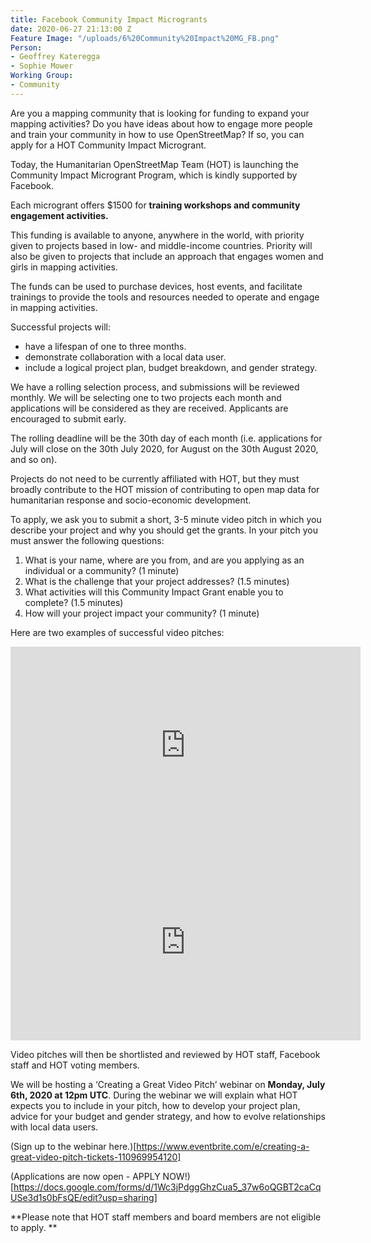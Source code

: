 ```yaml
---
title: Facebook Community Impact Microgrants
date: 2020-06-27 21:13:00 Z
Feature Image: "/uploads/6%20Community%20Impact%20MG_FB.png"
Person:
- Geoffrey Kateregga
- Sophie Mower
Working Group:
- Community
---
```


Are you a mapping community that is looking for funding to expand your mapping activities? Do you have ideas about how to engage more people and train your community in how to use OpenStreetMap? If so, you can apply for a HOT Community Impact Microgrant. 

Today, the Humanitarian OpenStreetMap Team (HOT) is launching the Community Impact Microgrant Program, which is kindly supported by Facebook. 

Each microgrant offers $1500 for **training workshops and community engagement activities.**  

This funding is available to anyone, anywhere in the world, with priority given to projects based in low- and middle-income countries. Priority will also be given to projects that include an approach that engages women and girls in mapping activities. 

The funds can be used to purchase devices, host events, and facilitate trainings to provide the tools and resources needed to operate and engage in mapping activities.

Successful projects will: 
* have a lifespan of one to three months.
* demonstrate collaboration with a local data user.
* include a logical project plan, budget breakdown, and gender strategy.

We have a rolling selection process, and submissions will be reviewed monthly. We will be selecting one to two projects each month and applications will be considered as they are received. Applicants are encouraged to submit early. 

The rolling deadline will be the 30th day of each month (i.e. applications for July will close on the 30th July 2020, for August on the 30th August 2020, and so on).  

Projects do not need to be currently affiliated with HOT, but they must broadly contribute to the HOT mission of contributing to open map data for humanitarian response and socio-economic development.
 
To apply, we ask you to submit a short, 3-5 minute video pitch in which you describe your project and why you should get the grants. In your pitch you must answer the following questions: 
1. What is your name, where are you from, and are you applying as an individual or a community? (1 minute)
2. What is the challenge that your project addresses? (1.5 minutes)
3. What activities will this Community Impact Grant enable you to complete? (1.5 minutes)
4. How will your project impact your community? (1 minute)

Here are two examples of successful video pitches:

<iframe width="560" height="315" src="https://www.youtube.com/embed/QxBNl_iOsVg" frameborder="0" allow="accelerometer; autoplay; encrypted-media; gyroscope; picture-in-picture" allowfullscreen></iframe>

<iframe width="560" height="315" src="https://www.youtube.com/embed/EQ54NESoIX4" frameborder="0" allow="accelerometer; autoplay; encrypted-media; gyroscope; picture-in-picture" allowfullscreen></iframe>

Video pitches will then be shortlisted and reviewed by HOT staff, Facebook staff and HOT voting members. 

We will be hosting a ‘Creating a Great Video Pitch’ webinar on **Monday, July 6th, 2020 at 12pm UTC**. During the webinar we will explain what HOT expects you to include in your pitch, how to develop your project plan, advice for your budget and gender strategy, and how to evolve relationships with local data users. 

(Sign up to the webinar here.)[https://www.eventbrite.com/e/creating-a-great-video-pitch-tickets-110969954120]

(Applications are now open - APPLY NOW!)[https://docs.google.com/forms/d/1Wc3jPdggGhzCua5_37w6oQGBT2caCqUSe3d1s0bFsQE/edit?usp=sharing]

**Please note that HOT staff members and board members are not eligible to apply. **



